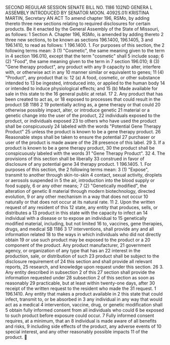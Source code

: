 SECOND REGULAR SESSION
SENATE BILL NO. 1186
102ND GENERA L ASSEMBLY
INTRODUCED BY SENATOR MOON.
4092S.01I KRISTINA MARTIN, Secretary
AN ACT
To amend chapter 196, RSMo, by adding thereto three new sections relating to required disclosures
for certain products.
Be it enacted by the General Assembly of the State of Missouri, as follows:
1 Section A. Chapter 196, RSMo, is amended by adding thereto
2 three new sections, to be known as sections 196.1400, 196.1405,
3 and 196.1410, to read as follows:
1 196.1400. 1. For purposes of this section, the
2 following terms mean:
3 (1) "Cosmetic", the same meaning given to the term in
4 section 196.010, except that the term "cosmetic" shall
5 include soap;
6 (2) "Food", the same meaning given to the term in
7 section 196.010;
8 (3) "Gene therapy product", any product with any
9 capacity to alter, interfere with, or otherwise act in any
10 manner similar or equivalent to genes;
11 (4) "Product", any product that is:
12 (a) A food, cosmetic, or other substance intended to
13 be ingested, introduced into, or applied to the human body
14 or intended to induce physiological effects; and
15 (b) Made available for sale in this state to the
16 general public at retail.
17 2. Any product that has been created to act as, or
18 exposed to processes that could result in the product
SB 1186 2
19 potentially acting as, a gene therapy or that could
20 otherwise possibly impact, alter, or introduce genetic
21 material or a genetic change into the user of the product,
22 individuals exposed to the product, or individuals exposed
23 to others who have used the product shall be conspicuously
24 labeled with the words "Potential Gene Therapy Product"
25 unless the product is known to be a gene therapy product.
26 Reasonable steps shall be taken to ensure the potential
27 purchaser or user of the product is made aware of the
28 presence of this label.
29 3. If a product is known to be a gene therapy product,
30 the product shall be conspicuously labeled with the words
31 "Gene Therapy Product".
32 4. The provisions of this section shall be liberally
33 construed in favor of disclosure of any potential gene
34 therapy product.
1 196.1405. 1. For purposes of this section, the
2 following terms mean:
3 (1) "Expose", transmit to another through skin-to-skin
4 contact, sexual activity, droplets or aerosols suspended in
5 the air, introduction into the blood supply or food supply,
6 or any other means;
7 (2) "Genetically modified", the alteration of genetic
8 material through modern biotechnology, directed evolution,
9 or any other mechanism in a way that does not occur
10 naturally or that does not occur at its natural rate.
11 2. Upon the written request of any resident of this
12 state, any entity that produces, sells, or distributes a
13 product in this state with the capacity to infect an
14 individual with a disease or to expose an individual to
15 genetically modified material, including, but not limited
16 to, vaccines, gene therapies, drugs, and medical
SB 1186 3
17 interventions, shall provide any and all information related
18 to the ways in which individuals who did not directly obtain
19 or use such product may be exposed to the product or a
20 component of the product. Any product manufacturer,
21 government agency, or organization of any type that has an
22 interest in the production, sale, or distribution of such
23 product shall be subject to the disclosure requirement of
24 this section and shall provide all relevant reports,
25 research, and knowledge upon request under this section.
26 3. Any entity described in subsection 2 of this
27 section shall provide the information requested under
28 subsection 2 of this section as soon as reasonably
29 practicable, but at least within twenty-one days, after
30 receipt of the written request to the resident who made the
31 request.
1 196.1410. Any entity that makes a product available in
2 this state that could infect, transmit to, or be absorbed in
3 any individual in any way that would act as a medical
4 intervention, vaccine, drug, or genetic modification shall
5 obtain fully informed consent from all individuals who could
6 be exposed to such product before exposure could occur.
7 Fully informed consent requires, at a minimum, that an
8 individual is made aware of all benefits and risks,
9 including side effects of the product, any adverse events of
10 special interest, and any other reasonably possible impacts
11 of the product.
